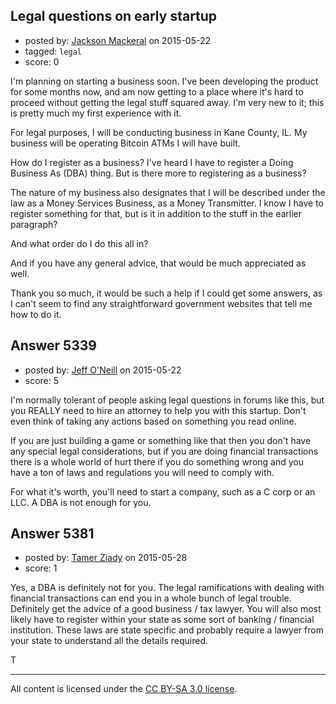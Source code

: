 ## Legal questions on early startup

- posted by: [Jackson Mackeral](https://stackexchange.com/users/6348811/jackson-mackeral) on 2015-05-22
- tagged: `legal`
- score: 0

<p>I'm planning on starting a business soon.  I've been developing the product for some months now, and am now getting to a place where it's hard to proceed without getting the legal stuff squared away.  I'm very new to it; this is pretty much my first experience with it.</p>

<p>For legal purposes, I will be conducting business in Kane County, IL.  My business will be operating Bitcoin ATMs I will have built.  </p>

<p>How do I register as a business?  I've heard I have to register a Doing Business As (DBA) thing.  But is there more to registering as a business?</p>

<p>The nature of my business also designates that I will be described under the law as a Money Services Business, as a Money Transmitter.  I know I have to register something for that, but is it in addition to the stuff in the earlier paragraph?</p>

<p>And what order do I do this all in?</p>

<p>And if you have any general advice, that would be much appreciated as well.</p>

<p>Thank you so much, it would be such a help if I could get some answers, as I can't seem to find any straightforward government websites that tell me how to do it.</p>



## Answer 5339

- posted by: [Jeff O'Neill](https://stackexchange.com/users/46273/jeff-o-neill) on 2015-05-22
- score: 5

<p>I'm normally tolerant of people asking legal questions in forums like this, but you REALLY need to hire an attorney to help you with this startup.  Don't even think of taking any actions based on something you read online.</p>

<p>If you are just building a game or something like that then you don't have any special legal considerations, but if you are doing financial transactions there is a whole world of hurt there if you do something wrong and you have a ton of laws and regulations you will need to comply with.</p>

<p>For what it's worth, you'll need to start a company, such as a C corp or an LLC.  A DBA is not enough for you.</p>



## Answer 5381

- posted by: [Tamer Ziady](https://stackexchange.com/users/3287834/tamer-ziady) on 2015-05-28
- score: 1

<p>Yes, a DBA is definitely not for you. The legal ramifications with dealing with financial transactions can end you in a whole bunch of legal trouble. Definitely get the advice of a good business / tax lawyer. You will also most likely have to register within your state as some sort of banking / financial institution. These laws are state specific and probably require a lawyer from your state to understand all the details required.</p>

<p>T</p>




---

All content is licensed under the [CC BY-SA 3.0 license](https://creativecommons.org/licenses/by-sa/3.0/).
